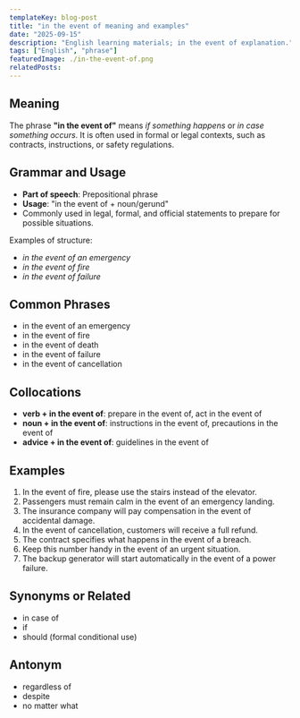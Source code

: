 ```yaml
---
templateKey: blog-post
title: "in the event of meaning and examples"
date: "2025-09-15"
description: "English learning materials; in the event of explanation."
tags: ["English", "phrase"]
featuredImage: ./in-the-event-of.png
relatedPosts:
---
```


## Meaning

The phrase **"in the event of"** means _if something happens_ or _in case something occurs_.
It is often used in formal or legal contexts, such as contracts, instructions, or safety regulations.

## Grammar and Usage

- **Part of speech**: Prepositional phrase
- **Usage**: "in the event of + noun/gerund"
- Commonly used in legal, formal, and official statements to prepare for possible situations.

Examples of structure:

- _in the event of an emergency_
- _in the event of fire_
- _in the event of failure_

## Common Phrases

- in the event of an emergency
- in the event of fire
- in the event of death
- in the event of failure
- in the event of cancellation

## Collocations

- **verb + in the event of**: prepare in the event of, act in the event of
- **noun + in the event of**: instructions in the event of, precautions in the event of
- **advice + in the event of**: guidelines in the event of

## Examples

1. In the event of fire, please use the stairs instead of the elevator.
2. Passengers must remain calm in the event of an emergency landing.
3. The insurance company will pay compensation in the event of accidental damage.
4. In the event of cancellation, customers will receive a full refund.
5. The contract specifies what happens in the event of a breach.
6. Keep this number handy in the event of an urgent situation.
7. The backup generator will start automatically in the event of a power failure.

## Synonyms or Related

- in case of
- if
- should (formal conditional use)

## Antonym

- regardless of
- despite
- no matter what
